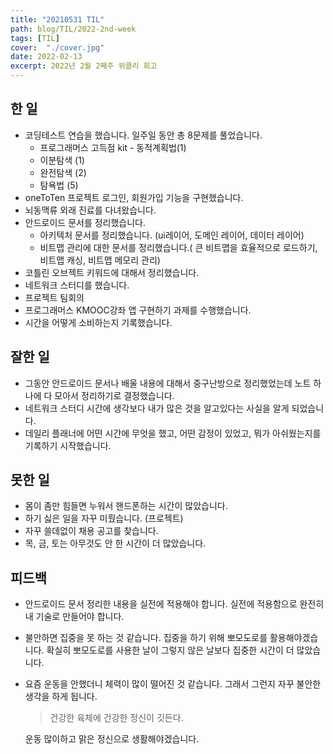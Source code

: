 ```yaml
---
title: "20210531 TIL"
path: blog/TIL/2022-2nd-week
tags: [TIL]
cover:  "./cover.jpg"
date: 2022-02-13
excerpt: 2022년 2월 2째주 위클리 회고
---
```


## 한 일

- 코딩테스트 연습을 했습니다. 일주일 동안 총 8문제를 풀었습니다.
    - 프로그래머스 고득점 kit - 동적계획법(1)
    - 이분탐색 (1)
    - 완전탐색 (2)
    - 탐욕법 (5)
- oneToTen 프로젝트 로그인, 회원가입 기능을 구현했습니다.
- 뇌동맥류 외래 진료를 다녀왔습니다.
- 안드로이드 문서를 정리했습니다.
    - 아키텍처 문서를 정리했습니다. (ui레이어, 도메인 레이어, 데이터 레이어)
    - 비트맵 관리에 대한 문서를 정리했습니다.( 큰 비트맵을 효율적으로 로드하기, 비트맵 캐싱, 비트맵 메모리 관리)
- 코틀린 오브젝트 키워드에 대해서 정리했습니다.
- 네트워크 스터디를 했습니다.
- 프로젝트 팀회의
- 프로그래머스 KMOOC강좌 앱 구현하기 과제를 수행했습니다.
- 시간을 어떻게 소비하는지 기록했습니다.

## 잘한 일

- 그동안 안드로이드 문서나 배울 내용에 대해서 중구난방으로 정리했었는데 노트 하나에 다 모아서 정리하기로 결정했습니다.
- 네트워크 스터디 시간에 생각보다 내가 많은 것을 알고있다는 사실을 알게 되었습니다.
- 데일리 플래너에 어떤 시간에 무엇을 했고, 어떤 감정이 있었고, 뭐가 아쉬웠는지를 기록하기 시작했습니다.

## 못한 일

- 몸이 좀만 힘들면 누워서 핸드폰하는 시간이 많았습니다.
- 하기 싫은 일을 자꾸 미뤘습니다. (프로젝트)
- 자꾸 쓸데없이 채용 공고를 찾습니다.
- 목, 금, 토는 아무것도 안 한 시간이 더 많았습니다.

## 피드백

- 안드로이드 문서 정리한 내용을 실전에 적용해야 합니다. 실전에 적용함으로 완전히 내 기술로 만들어야 합니다.
- 불안하면 집중을 못 하는 것 같습니다. 집중을 하기 위해 뽀모도로를 활용해야겠습니다. 확실히 뽀모도로를 사용한 날이 그렇지 않은 날보다 집중한 시간이 더 많았습니다.
- 요즘 운동을 안했더니 체력이 많이 떨어진 것 같습니다. 그래서 그런지 자꾸 불안한 생각을 하게 됩니다.
    
    > 건강한 육체에 건강한 정신이 깃든다.
    > 
    
    운동 많이하고 맑은 정신으로 생활해야겠습니다.
